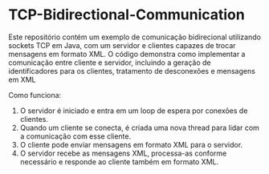 # TCP-Bidirectional-Communication
Este repositório contém um exemplo de comunicação bidirecional utilizando sockets TCP em Java, com um servidor e clientes capazes de trocar mensagens em formato XML. O código demonstra como implementar a comunicação entre cliente e servidor, incluindo a geração de identificadores para os clientes, tratamento de desconexões e mensagens em XML

Como funciona:
1. O servidor é iniciado e entra em um loop de espera por conexões de clientes.
2. Quando um cliente se conecta, é criada uma nova thread para lidar com a comunicação com esse cliente.
3. O cliente pode enviar mensagens em formato XML para o servidor.
4. O servidor recebe as mensagens XML, processa-as conforme necessário e responde ao cliente também em formato XML.
